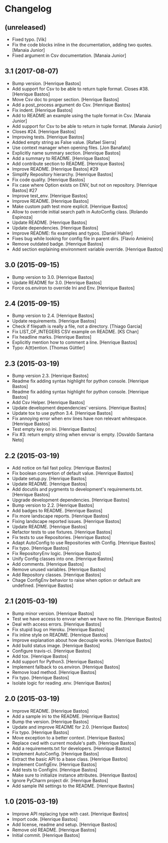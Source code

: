 Changelog
=========


(unreleased)
------------
- Fixed typo. [Vik]
- Fix the code blocks inline in the documentation, adding two quotes. [Manaia Junior]
- Fixed argument in Csv documentation. [Manaia Junior]


3.1 (2017-08-07)
----------------
- Bump version. [Henrique Bastos]
- Add support for Csv to be able to return tuple format. Closes #38. [Henrique Bastos]
- Move Csv doc to proper section. [Henrique Bastos]
- Add a post_process argument do Csv. [Henrique Bastos]
- Fix indent. [Henrique Bastos]
- Add to README an example using the tuple format in Csv. [Manaia Junior]
- Add support for Csv to be able to return in tuple format. [Manaia Junior]
- Closes #24. [Henrique Bastos]
- Improving tests. [Henrique Bastos]
- Added empty string as False value. [Rafael Sierra]
- Use context manager when opening files. [Jon Banafato]
- Explicitly name summary section. [Henrique Bastos]
- Add a summary to README. [Henrique Bastos]
- Add contribute section to README. [Henrique Bastos]
- Improve README. [Henrique Bastos] #29
- Simplify Repository hierarchy. [Henrique Bastos]
- Fix code quality. [Henrique Bastos]
- Fix case where Option exists on ENV, but not on repository. [Henrique Bastos] #27
- Improve test_env. [Henrique Bastos]
- Improve README. [Henrique Bastos]
- Make custom path test more explicit. [Henrique Bastos]
- Allow to override initial search path in AutoConfig class. [Rolando Espinoza]
- Update README. [Henrique Bastos]
- Update dependencies. [Henrique Bastos]
- Improve README: fix examples and typos. [Daniel Hahler]
- Fixes bug while looking for config file in parent dirs. [Flavio Amieiro]
- Remove outdated badge. [Henrique Bastos]
- Add section explaining environment variable override. [Henrique Bastos]


3.0 (2015-09-15)
----------------
- Bump version to 3.0. [Henrique Bastos]
- Update README for 3.0. [Henrique Bastos]
- Force os.environ to override Ini and Env. [Henrique Bastos]


2.4 (2015-09-15)
----------------
- Bump version to 2.4. [Henrique Bastos]
- Update requirements. [Henrique Bastos]
- Check if filepath is really a file, not a directory. [Thiago Garcia]
- Fix LIST_OF_INTEGERS CSV example on README. [KS Chan]
- Fix headline marks. [Henrique Bastos]
- Explicitly mention how to comment a line. [Henrique Bastos]
- Typo: A(tt)ention. [Thomas Güttler]


2.3 (2015-03-19)
----------------
- Bump version 2.3. [Henrique Bastos]
- Readme fix adding syntax highlight for python console. [Henrique Bastos]
- Readme fix adding syntax highlight for python console. [Henrique Bastos]
- Add Csv Helper. [Henrique Bastos]
- Update development dependencies’ versions. [Henrique Bastos]
- Update tox to use python 3.4. [Henrique Bastos]
- Fix annoying error when env lines have non relevant whitespace. [Henrique Bastos]
- Test empty key on ini. [Henrique Bastos]
- Fix #3: return empty string when envvar is empty. [Osvaldo Santana Neto]


2.2 (2015-03-19)
----------------
- Add notice on fail fast policy. [Henrique Bastos]
- Fix boolean convertion of default value. [Henrique Bastos]
- Update setup.py. [Henrique Bastos]
- Update README. [Henrique Bastos]
- Add docutils and pygments to development's requirements.txt. [Henrique Bastos]
- Upgrade development dependencies. [Henrique Bastos]
- Bump version to 2.2. [Henrique Bastos]
- Add badges to README. [Henrique Bastos]
- Fix more landscape reports. [Henrique Bastos]
- Fixing landscape reported issues. [Henrique Bastos]
- Update README. [Henrique Bastos]
- Refactor tests to use fixtures. [Henrique Bastos]
- Fix tests to use Repositories. [Henrique Bastos]
- Adapt AutoConfig to use Repositories with Config. [Henrique Bastos]
- Fix typo. [Henrique Bastos]
- Fix RepositoryEnv logic. [Henrique Bastos]
- Unify Config classes into one. [Henrique Bastos]
- Add comments. [Henrique Bastos]
- Remove unused variables. [Henrique Bastos]
- Add Repository classes. [Henrique Bastos]
- Chage ConfigEnv behavior to raise when option or default are undefined. [Henrique Bastos]


2.1 (2015-03-19)
----------------
- Bump minor version. [Henrique Bastos]
- Test we have access to envvar when we have no file. [Henrique Bastos]
- Deal with access errors. [Henrique Bastos]
- Fix stupid bug on Heroku. [Henrique Bastos]
- Fix inline style on README. [Henrique Bastos]
- Improve explanation about how decouple works. [Henrique Bastos]
- Add build status image. [Henrique Bastos]
- Configure travis-ci. [Henrique Bastos]
- Add tox. [Henrique Bastos]
- Add support for Python3. [Henrique Bastos]
- Implement fallback to os.environ. [Henrique Bastos]
- Remove load method. [Henrique Bastos]
- Fix typo. [Henrique Bastos]
- Isolate logic for reading .env. [Henrique Bastos]


2.0 (2015-03-19)
----------------
- Improve README. [Henrique Bastos]
- Add a sample ini to the README. [Henrique Bastos]
- Bump the version. [Henrique Bastos]
- Update and improve README for 2.0. [Henrique Bastos]
- Fix typo. [Henrique Bastos]
- Move exception to a better context. [Henrique Bastos]
- Replace cwd with current module's path. [Henrique Bastos]
- Add a requirements.txt for developers. [Henrique Bastos]
- Implement AutoConfig. [Henrique Bastos]
- Extract the basic API to a base class. [Henrique Bastos]
- Implement ConfigEnv. [Henrique Bastos]
- Add tests to ConfigIni. [Henrique Bastos]
- Make sure to initialize instance attributes. [Henrique Bastos]
- Ignore PyCharm project dir. [Henrique Bastos]
- Add sample INI settings to the README. [Henrique Bastos]


1.0 (2015-03-19)
----------------
- Improve API replacing type with cast. [Henrique Bastos]
- Import code. [Henrique Bastos]
- Add license, readme and setup. [Henrique Bastos]
- Remove old README. [Henrique Bastos]
- Initial commit. [Henrique Bastos]
